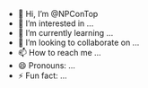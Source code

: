 - 👋 Hi, I’m @NPConTop
- 👀 I’m interested in ...
- 🌱 I’m currently learning ...
- 💞️ I’m looking to collaborate on ...
- 📫 How to reach me ...
- 😄 Pronouns: ...
- ⚡ Fun fact: ...

<!---
NPConTop/NPConTop is a ✨ special ✨ repository because its `README.md` (this file) appears on your GitHub profile.
You can click the Preview link to take a look at your changes.
--->
